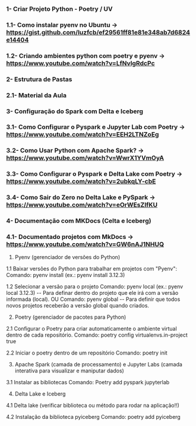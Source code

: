 ### 1- Criar Projeto Python - Poetry / UV
### 1.1- Como instalar pyenv no Ubuntu -> https://gist.github.com/luzfcb/ef29561ff81e81e348ab7d6824e14404
### 1.2- Criando ambientes python com poetry e pyenv -> https://www.youtube.com/watch?v=LfNvlgRdcPc

### 2- Estrutura de Pastas 
### 2.1- Material da Aula

### 3- Configuração do Spark com Delta e Iceberg 
### 3.1- Como Configurar o Pyspark e Jupyter Lab com Poetry -> https://www.youtube.com/watch?v=EEH2LTNZoEg
### 3.2- Como Usar Python com Apache Spark? -> https://www.youtube.com/watch?v=WwrX1YVmOyA
### 3.3- Como Configurar o Pyspark e Delta Lake com Poetry -> https://www.youtube.com/watch?v=2ubkqLY-cbE
### 3.4- Como Sair do Zero no Delta Lake e PySpark -> https://www.youtube.com/watch?v=eOrWEsZIfKU

### 4- Documentação com MKDocs (Celta e Iceberg)
### 4.1- Documentado projetos com MkDocs -> https://www.youtube.com/watch?v=GW6nAJ1NHUQ


1. Pyenv (gerenciador de versões do Python)

1.1 Baixar versões do Python para trabalhar em projetos com "Pyenv":
    Comando: pyenv install <version> (ex.: pyenv install 3.12.3)

1.2 Selecionar a versão para o projeto
    Comando: pyenv local <version> (ex.: pyenv local 3.12.3) -- Para definar dentro do projeto que ele irá com a versão informada (local).
                OU
    Comando: pyenv global <version>  -- Para definir que todos novos projetos receberão a versão global quando criados.

2. Poetry (gerenciador de pacotes para Python)

2.1 Configurar o Poetry para criar automaticamente o ambiente virtual dentro de cada repositório.
    Comando: poetry config virtualenvs.in-project true

2.2 Iniciar o poetry dentro de um repositório
    Comando: poetry init

3. Apache Spark (camada de processamento) e Jupyter Labs (camada interativa para visualizar e maniputar dados)

3.1 Instalar as bibliotecas
    Comando: Poetry add pyspark jupyterlab

4. Delta Lake e Iceberg

4.1 Delta lake (verificar biblioteca ou método para rodar na aplicação!!)

4.2 Instalação da biblioteca pyiceberg
    Comando: poetry add pyiceberg

